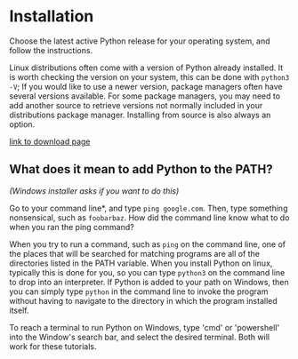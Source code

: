 # Installation
Choose the latest active Python release for your operating system, and follow the instructions.

Linux distributions often come with a version of Python already installed.
It is worth checking the version on your system, this can be done with `python3 -V`; If you would like to use a newer version, package managers often have several versions available.
For some package managers, you may need to add another source to retrieve versions not normally included in your distributions package manager.
Installing from source is also always an option.

[link to download page](https://www.python.org/downloads/)

## What does it mean to add Python to the PATH?
*(Windows installer asks if you want to do this)*

Go to your command line\*, and type `ping google.com`. Then, type something nonsensical, such as `foobarbaz`. How did the command line know what to do when you ran the ping command?

When you try to run a command, such as `ping` on the command line, one of the places that will be searched for matching programs are all of the directories listed in the PATH variable.
When you install Python on linux, typically this is done for you, so you can type `python3` on the command line to drop into an interpreter. 
If Python is added to your path on Windows, then you can simply type `python` in the command line to invoke the program without having to navigate to the directory in which the program installed itself.

To reach a terminal to run Python on Windows, type 'cmd' or 'powershell' into the Window's search bar, and select the desired terminal. Both will work for these tutorials.
